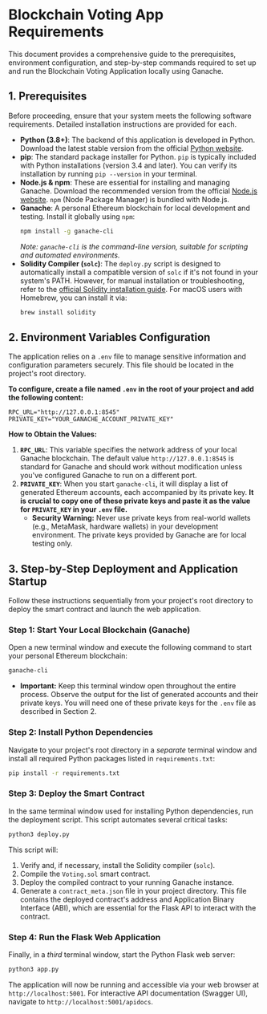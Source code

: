 # Blockchain Voting App Requirements

This document provides a comprehensive guide to the prerequisites, environment configuration, and step-by-step commands required to set up and run the Blockchain Voting Application locally using Ganache.

## 1. Prerequisites

Before proceeding, ensure that your system meets the following software requirements. Detailed installation instructions are provided for each.

*   **Python (3.8+)**: The backend of this application is developed in Python. Download the latest stable version from the official [Python website](https://www.python.org/downloads/).
*   **pip**: The standard package installer for Python. `pip` is typically included with Python installations (version 3.4 and later). You can verify its installation by running `pip --version` in your terminal.
*   **Node.js & npm**: These are essential for installing and managing Ganache. Download the recommended version from the official [Node.js website](https://nodejs.org/en/download/). `npm` (Node Package Manager) is bundled with Node.js.
*   **Ganache**: A personal Ethereum blockchain for local development and testing. Install it globally using `npm`:
    ```bash
    npm install -g ganache-cli
    ```
    *Note: `ganache-cli` is the command-line version, suitable for scripting and automated environments.*
*   **Solidity Compiler (`solc`)**: The `deploy.py` script is designed to automatically install a compatible version of `solc` if it's not found in your system's PATH. However, for manual installation or troubleshooting, refer to the [official Solidity installation guide](https://docs.soliditylang.org/en/latest/installing-solidity.html). For macOS users with Homebrew, you can install it via:
    ```bash
    brew install solidity
    ```

## 2. Environment Variables Configuration

The application relies on a `.env` file to manage sensitive information and configuration parameters securely. This file should be located in the project's root directory.

**To configure, create a file named `.env` in the root of your project and add the following content:**

```dotenv
RPC_URL="http://127.0.0.1:8545"
PRIVATE_KEY="YOUR_GANACHE_ACCOUNT_PRIVATE_KEY"
```

**How to Obtain the Values:**

1.  **`RPC_URL`**: This variable specifies the network address of your local Ganache blockchain. The default value `http://127.0.0.1:8545` is standard for Ganache and should work without modification unless you've configured Ganache to run on a different port.
2.  **`PRIVATE_KEY`**: When you start `ganache-cli`, it will display a list of generated Ethereum accounts, each accompanied by its private key. **It is crucial to copy one of these private keys and paste it as the value for `PRIVATE_KEY` in your `.env` file.**
    *   **Security Warning:** Never use private keys from real-world wallets (e.g., MetaMask, hardware wallets) in your development environment. The private keys provided by Ganache are for local testing only.

## 3. Step-by-Step Deployment and Application Startup

Follow these instructions sequentially from your project's root directory to deploy the smart contract and launch the web application.

### Step 1: Start Your Local Blockchain (Ganache)

Open a new terminal window and execute the following command to start your personal Ethereum blockchain:

```bash
ganache-cli
```

*   **Important:** Keep this terminal window open throughout the entire process. Observe the output for the list of generated accounts and their private keys. You will need one of these private keys for the `.env` file as described in Section 2.

### Step 2: Install Python Dependencies

Navigate to your project's root directory in a *separate* terminal window and install all required Python packages listed in `requirements.txt`:

```bash
pip install -r requirements.txt
```

### Step 3: Deploy the Smart Contract

In the same terminal window used for installing Python dependencies, run the deployment script. This script automates several critical tasks:

```bash
python3 deploy.py
```

This script will:
1.  Verify and, if necessary, install the Solidity compiler (`solc`).
2.  Compile the `Voting.sol` smart contract.
3.  Deploy the compiled contract to your running Ganache instance.
4.  Generate a `contract_meta.json` file in your project directory. This file contains the deployed contract's address and Application Binary Interface (ABI), which are essential for the Flask API to interact with the contract.

### Step 4: Run the Flask Web Application

Finally, in a *third* terminal window, start the Python Flask web server:

```bash
python3 app.py
```

The application will now be running and accessible via your web browser at `http://localhost:5001`. For interactive API documentation (Swagger UI), navigate to `http://localhost:5001/apidocs`.
